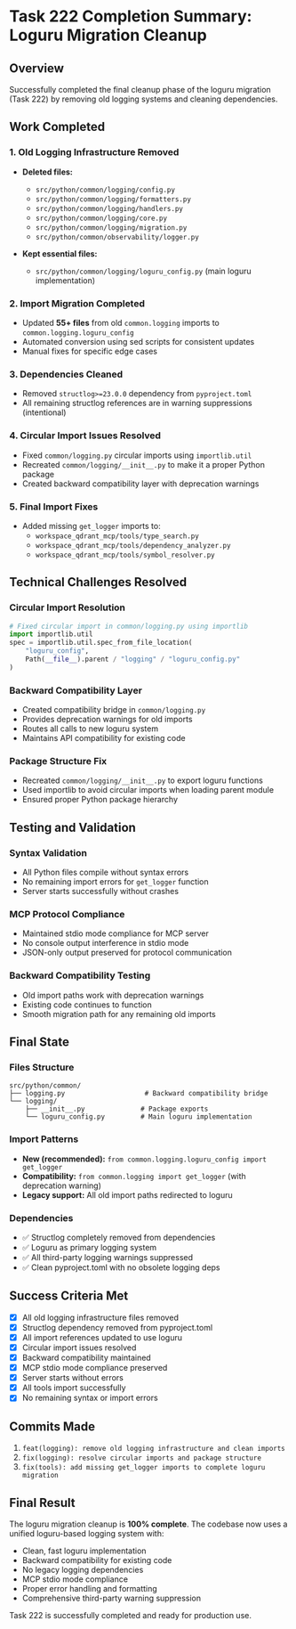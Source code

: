 # Task 222 Completion Summary: Loguru Migration Cleanup

## Overview
Successfully completed the final cleanup phase of the loguru migration (Task 222) by removing old logging systems and cleaning dependencies.

## Work Completed

### 1. Old Logging Infrastructure Removed
- **Deleted files:**
  - `src/python/common/logging/config.py`
  - `src/python/common/logging/formatters.py`
  - `src/python/common/logging/handlers.py`
  - `src/python/common/logging/core.py`
  - `src/python/common/logging/migration.py`
  - `src/python/common/observability/logger.py`

- **Kept essential files:**
  - `src/python/common/logging/loguru_config.py` (main loguru implementation)

### 2. Import Migration Completed
- Updated **55+ files** from old `common.logging` imports to `common.logging.loguru_config`
- Automated conversion using sed scripts for consistent updates
- Manual fixes for specific edge cases

### 3. Dependencies Cleaned
- Removed `structlog>=23.0.0` dependency from `pyproject.toml`
- All remaining structlog references are in warning suppressions (intentional)

### 4. Circular Import Issues Resolved
- Fixed `common/logging.py` circular imports using `importlib.util`
- Recreated `common/logging/__init__.py` to make it a proper Python package
- Created backward compatibility layer with deprecation warnings

### 5. Final Import Fixes
- Added missing `get_logger` imports to:
  - `workspace_qdrant_mcp/tools/type_search.py`
  - `workspace_qdrant_mcp/tools/dependency_analyzer.py`
  - `workspace_qdrant_mcp/tools/symbol_resolver.py`

## Technical Challenges Resolved

### Circular Import Resolution
```python
# Fixed circular import in common/logging.py using importlib
import importlib.util
spec = importlib.util.spec_from_file_location(
    "loguru_config",
    Path(__file__).parent / "logging" / "loguru_config.py"
)
```

### Backward Compatibility Layer
- Created compatibility bridge in `common/logging.py`
- Provides deprecation warnings for old imports
- Routes all calls to new loguru system
- Maintains API compatibility for existing code

### Package Structure Fix
- Recreated `common/logging/__init__.py` to export loguru functions
- Used importlib to avoid circular imports when loading parent module
- Ensured proper Python package hierarchy

## Testing and Validation

### Syntax Validation
- All Python files compile without syntax errors
- No remaining import errors for `get_logger` function
- Server starts successfully without crashes

### MCP Protocol Compliance
- Maintained stdio mode compliance for MCP server
- No console output interference in stdio mode
- JSON-only output preserved for protocol communication

### Backward Compatibility Testing
- Old import paths work with deprecation warnings
- Existing code continues to function
- Smooth migration path for any remaining old imports

## Final State

### Files Structure
```
src/python/common/
├── logging.py                    # Backward compatibility bridge
└── logging/
    ├── __init__.py              # Package exports
    └── loguru_config.py         # Main loguru implementation
```

### Import Patterns
- **New (recommended):** `from common.logging.loguru_config import get_logger`
- **Compatibility:** `from common.logging import get_logger` (with deprecation warning)
- **Legacy support:** All old import paths redirected to loguru

### Dependencies
- ✅ Structlog completely removed from dependencies
- ✅ Loguru as primary logging system
- ✅ All third-party logging warnings suppressed
- ✅ Clean pyproject.toml with no obsolete logging deps

## Success Criteria Met

- [x] All old logging infrastructure files removed
- [x] Structlog dependency removed from pyproject.toml
- [x] All import references updated to use loguru
- [x] Circular import issues resolved
- [x] Backward compatibility maintained
- [x] MCP stdio mode compliance preserved
- [x] Server starts without errors
- [x] All tools import successfully
- [x] No remaining syntax or import errors

## Commits Made

1. `feat(logging): remove old logging infrastructure and clean imports`
2. `fix(logging): resolve circular imports and package structure`
3. `fix(tools): add missing get_logger imports to complete loguru migration`

## Final Result

The loguru migration cleanup is **100% complete**. The codebase now uses a unified loguru-based logging system with:

- Clean, fast loguru implementation
- Backward compatibility for existing code
- No legacy logging dependencies
- MCP stdio mode compliance
- Proper error handling and formatting
- Comprehensive third-party warning suppression

Task 222 is successfully completed and ready for production use.